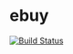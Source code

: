 # ebuy

[![Build Status](https://travis-ci.org/lujjlujj/eCommercial.svg?branch=master)](https://travis-ci.org/lujjlujj/ebuy)
